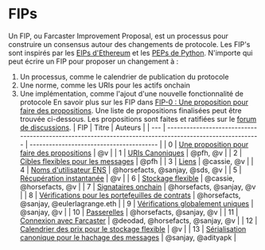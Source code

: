 # FIPs
Un FIP, ou Farcaster Improvement Proposal, est un processus pour construire un consensus autour des changements de protocole. Les FIP's sont
inspirés par les [EIPs d'Ethereum](https://eips.ethereum.org/EIPS/eip-1)
et les [PEPs de Python](https://peps.python.org/pep-0001/). N'importe qui peut écrire un FIP pour proposer un changement à :
1. Un processus, comme le calendrier de publication du protocole
2. Une norme, comme les URIs pour les actifs onchain
3. Une implémentation, comme l'ajout d'une nouvelle fonctionnalité de protocole
En savoir plus sur les FIP
dans [FIP-0 : Une proposition pour faire des propositions](https://github.com/farcasterxyz/protocol/discussions/82). Une liste de
propositions finalisées peut être trouvée ci-dessous. Les propositions sont faites et ratifiées sur
le [forum de discussions](https://github.com/farcasterxyz/protocol/discussions/categories/fip-stage-4-finalized).
| FIP | Titre                                                                                                   | Auteurs                                  |
| --- | ------------------------------------------------------------------------------------------------------- | ---------------------------------------- |
| 0   | [Une proposition pour faire des propositions](https://github.com/farcasterxyz/protocol/discussions/82)              | @v                                       |
| 1   | [URIs Canoniques](https://github.com/farcasterxyz/protocol/discussions/72)                               | @pfh, @v                                 |
| 2   | [Cibles flexibles pour les messages](https://github.com/farcasterxyz/protocol/discussions/71)                | @pfh                                     |
| 3   | [Liens](https://github.com/farcasterxyz/protocol/discussions/85)                                        | @cassie, @v                              |
| 4   | [Noms d'utilisateur ENS](https://github.com/farcasterxyz/protocol/discussions/90)                                | @horsefacts, @sanjay, @sds, @v           |
| 5   | [Récupération instantanée](https://github.com/farcasterxyz/protocol/discussions/100)                            | @v                                       |
| 6   | [Stockage flexible](https://github.com/farcasterxyz/protocol/discussions/98)                             | @cassie, @horsefacts, @v                 |
| 7   | [Signataires onchain](https://github.com/farcasterxyz/protocol/discussions/103)                             | @horsefacts, @sanjay, @v                 |
| 8   | [Vérifications pour les portefeuilles de contrats](https://github.com/farcasterxyz/protocol/discussions/109)          | @horsefacts, @sanjay, @eulerlagrange.eth |
| 9   | [Vérifications globalement uniques](https://github.com/farcasterxyz/protocol/discussions/114)               | @sanjay, @v                              |
| 10  | [Passerelles](https://github.com/farcasterxyz/protocol/discussions/133)                                    | @horsefacts, @sanjay, @v                 |
| 11  | [Connexion avec Farcaster](https://github.com/farcasterxyz/protocol/discussions/110)                      | @deodad, @horsefacts, @sanjay, @v        |
| 12  | [Calendrier des prix pour le stockage flexible](https://github.com/farcasterxyz/protocol/discussions/126)       | @v                                       |
| 13  | [Sérialisation canonique pour le hachage des messages](https://github.com/farcasterxyz/protocol/discussions/87) | @sanjay, @adityapk                       |
